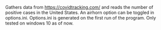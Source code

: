 Gathers data from https://covidtracking.com/ and reads the number of positive cases in the United States. 
An airhorn option can be toggled in options.ini. Options.ini is generated on the first run of the program. 
Only tested on windows 10 as of now.
